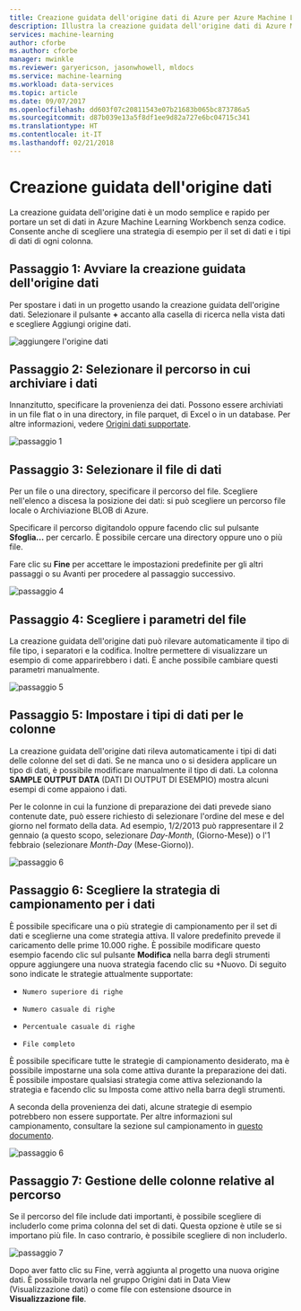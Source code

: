 ```yaml
---
title: Creazione guidata dell'origine dati di Azure per Azure Machine Learning | Microsoft Docs
description: Illustra la creazione guidata dell'origine dati di Azure Machine Learning Workbench
services: machine-learning
author: cforbe
ms.author: cforbe
manager: mwinkle
ms.reviewer: garyericson, jasonwhowell, mldocs
ms.service: machine-learning
ms.workload: data-services
ms.topic: article
ms.date: 09/07/2017
ms.openlocfilehash: dd603f07c20811543e07b21683b065bc873786a5
ms.sourcegitcommit: d87b039e13a5f8df1ee9d82a727e6bc04715c341
ms.translationtype: HT
ms.contentlocale: it-IT
ms.lasthandoff: 02/21/2018
---
```

# <a name="data-source-wizard"></a>Creazione guidata dell'origine dati #

La creazione guidata dell'origine dati è un modo semplice e rapido per portare un set di dati in Azure Machine Learning Workbench senza codice. Consente anche di scegliere una strategia di esempio per il set di dati e i tipi di dati di ogni colonna. 

## <a name="step-1-trigger-the-data-source-wizard"></a>Passaggio 1: Avviare la creazione guidata dell'origine dati ## 

Per spostare i dati in un progetto usando la creazione guidata dell'origine dati. Selezionare il pulsante **+** accanto alla casella di ricerca nella vista dati e scegliere Aggiungi origine dati. 

![aggiungere l'origine dati](media/data-source-wizard/add-data-source.png)

## <a name="step-2-select-where-data-is-stored"></a>Passaggio 2: Selezionare il percorso in cui archiviare i dati ##
Innanzitutto, specificare la provenienza dei dati. Possono essere archiviati in un file flat o in una directory, in file parquet, di Excel o in un database. Per altre informazioni, vedere [Origini dati supportate](data-prep-appendix2-supported-data-sources.md).

![passaggio 1](media/data-source-wizard/step1.png)

## <a name="step-3-select-data-file"></a>Passaggio 3: Selezionare il file di dati ##
Per un file o una directory, specificare il percorso del file. Scegliere nell'elenco a discesa la posizione dei dati: si può scegliere un percorso file locale o Archiviazione BLOB di Azure. 

Specificare il percorso digitandolo oppure facendo clic sul pulsante **Sfoglia...** per cercarlo. È possibile cercare una directory oppure uno o più file.

Fare clic su **Fine** per accettare le impostazioni predefinite per gli altri passaggi o su Avanti per procedere al passaggio successivo.


![passaggio 4](media/data-source-wizard/step2.png)

## <a name="step-4-choose-file-parameters"></a>Passaggio 4: Scegliere i parametri del file ##

La creazione guidata dell'origine dati può rilevare automaticamente il tipo di file tipo, i separatori e la codifica. Inoltre permettere di visualizzare un esempio di come apparirebbero i dati. È anche possibile cambiare questi parametri manualmente. 

![passaggio 5](media/data-source-wizard/step3.png)

## <a name="step-5-set-data-types-for-columns"></a>Passaggio 5: Impostare i tipi di dati per le colonne ##

La creazione guidata dell'origine dati rileva automaticamente i tipi di dati delle colonne del set di dati. Se ne manca uno o si desidera applicare un tipo di dati, è possibile modificare manualmente il tipo di dati. La colonna **SAMPLE OUTPUT DATA** (DATI DI OUTPUT DI ESEMPIO) mostra alcuni esempi di come appaiono i dati.

Per le colonne in cui la funzione di preparazione dei dati prevede siano contenute date, può essere richiesto di selezionare l'ordine del mese e del giorno nel formato della data. Ad esempio, 1/2/2013 può rappresentare il 2 gennaio (a questo scopo, selezionare *Day-Month*, (Giorno-Mese)) o l'1 febbraio (selezionare *Month-Day* (Mese-Giorno)).

![passaggio 6](media/data-source-wizard/step4.png)

## <a name="step-6-choose-sampling-strategy-for-data"></a>Passaggio 6: Scegliere la strategia di campionamento per i dati ##

È possibile specificare una o più strategie di campionamento per il set di dati e sceglierne una come strategia attiva. Il valore predefinito prevede il caricamento delle prime 10.000 righe. È possibile modificare questo esempio facendo clic sul pulsante **Modifica** nella barra degli strumenti oppure aggiungere una nuova strategia facendo clic su +Nuovo. Di seguito sono indicate le strategie attualmente supportate:

-     Numero superiore di righe
-     Numero casuale di righe
-     Percentuale casuale di righe
-     File completo

È possibile specificare tutte le strategie di campionamento desiderato, ma è possibile impostarne una sola come attiva durante la preparazione dei dati. È possibile impostare qualsiasi strategia come attiva selezionando la strategia e facendo clic su Imposta come attivo nella barra degli strumenti.

A seconda della provenienza dei dati, alcune strategie di esempio potrebbero non essere supportate. Per altre informazioni sul campionamento, consultare la sezione sul campionamento in [questo documento](data-prep-user-guide.md). 

![passaggio 6](media/data-source-wizard/step5.png)

## <a name="step-7-path-column-handling"></a>Passaggio 7: Gestione delle colonne relative al percorso ##

Se il percorso del file include dati importanti, è possibile scegliere di includerlo come prima colonna del set di dati. Questa opzione è utile se si importano più file. In caso contrario, è possibile scegliere di non includerlo.

![passaggio 7](media/data-source-wizard/step6.png)

Dopo aver fatto clic su Fine, verrà aggiunta al progetto una nuova origine dati. È possibile trovarla nel gruppo Origini dati in Data View (Visualizzazione dati) o come file con estensione dsource in **Visualizzazione file**.

